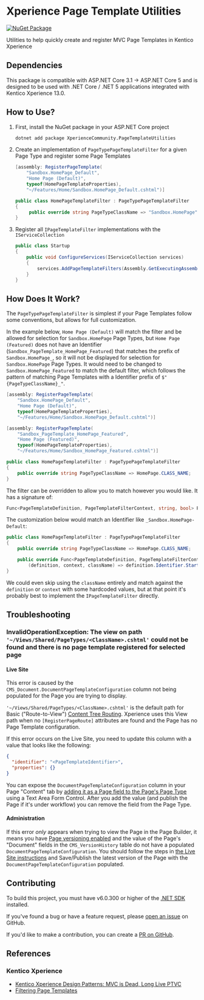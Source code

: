 # Xperience Page Template Utilities

[![NuGet Package](https://img.shields.io/nuget/v/XperienceCommunity.PageTemplateUtilities.svg)](https://www.nuget.org/packages/XperienceCommunity.PageTemplateUtilities)

Utilities to help quickly create and register MVC Page Templates in Kentico Xperience

## Dependencies

This package is compatible with ASP.NET Core 3.1 -> ASP.NET Core 5 and is designed to be used with .NET Core / .NET 5 applications integrated with Kentico Xperience 13.0.

## How to Use?

1. First, install the NuGet package in your ASP.NET Core project

   ```bash
   dotnet add package XperienceCommunity.PageTemplateUtilities
   ```

1. Create an implementation of `PageTypePageTemplateFilter` for a given Page Type and register some Page Templates

   ```csharp
   [assembly: RegisterPageTemplate(
       "Sandbox.HomePage_Default",
       "Home Page (Default)",
       typeof(HomePageTemplateProperties),
       "~/Features/Home/Sandbox.HomePage_Default.cshtml")]

   public class HomePageTemplateFilter : PageTypePageTemplateFilter
   {
        public override string PageTypeClassName => "Sandbox.HomePage";
   }
   ```

1. Register all `IPageTemplateFilter` implementations with the `IServiceCollection`

   ```csharp
   public class Startup
   {
       public void ConfigureServices(IServiceCollection services)
       {
           services.AddPageTemplateFilters(Assembly.GetExecutingAssembly());
       }
   }
   ```

## How Does It Work?

The `PageTypePageTemplateFilter` is simplest if your Page Templates follow some conventions, but allows for full customization.

In the example below, `Home Page (Default)` will match the filter and be allowed for selection for `Sandbox.HomePage`
Page Types, but `Home Page (Featured)` does not have an Identifier (`Sandbox_PageTemplate_HomePage_Featured`)
that matches the prefix of `Sandbox.HomePage_`, so it will not be displayed for selection for
`Sandbox.HomePage` Page Types. It would need to be changed to `Sandbox.HomePage_Featured` to match the default filter, which follows the pattern of matching Page Templates with a Identifier prefix of `$"{PageTypeClassName}_"`.

```csharp
[assembly: RegisterPageTemplate(
    "Sandbox.HomePage_Default",
    "Home Page (Default)",
    typeof(HomePageTemplateProperties),
    "~/Features/Home/Sandbox.HomePage_Default.cshtml")]

[assembly: RegisterPageTemplate(
    "Sandbox_PageTemplate_HomePage_Featured",
    "Home Page (Featured)",
    typeof(HomePageTemplateProperties),
    "~/Features/Home/Sandbox_HomePage_Featured.cshtml")]

public class HomePageTemplateFilter : PageTypePageTemplateFilter
{
    public override string PageTypeClassName => HomePage.CLASS_NAME;
}
```

The filter can be overridden to allow you to match however you would like. It has a signature of:

```csharp
Func<PageTemplateDefinition, PageTemplateFilterContext, string, bool> PageTemplateFilterBy
```

The customization below would match an Identifier like `_Sandbox.HomePage-Default`:

```csharp
public class HomePageTemplateFilter : PageTypePageTemplateFilter
{
    public override string PageTypeClassName => HomePage.CLASS_NAME;

    public override Func<PageTemplateDefinition, PageTemplateFilterContext, string, bool> PageTemplateFilterBy { get; } =
        (definition, context, className) => definition.Identifier.StartsWith($"_{className}-", StringComparison.OrdinalIgnoreCase);
}
```

We could even skip using the `className` entirely and match against the `definition` or `context` with some hardcoded values,
but at that point it's probably best to implement the `IPageTemplateFilter` directly.

## Troubleshooting

### InvalidOperationException: The view on path `'~/Views/Shared/PageTypes/<ClassName>.cshtml'` could not be found and there is no page template registered for selected page

#### Live Site

This error is caused by the `CMS_Document.DocumentPageTemplateConfiguration` column not being populated for the Page you are trying to display.

`'~/Views/Shared/PageTypes/<ClassName>.cshtml'` is the default path for Basic ("Route-to-View") [Content Tree Routing](https://docs.xperience.io/developing-websites/implementing-routing/content-tree-based-routing/setting-up-content-tree-based-routing#Settingupcontenttreebasedrouting-BasicSettingupbasicrouting). Xperience uses this View path when no `[RegisterPageRoute]` attributes are found and the Page has no Page Template configuration.

If this error occurs on the Live Site, you need to update this column with a value that looks like the following:

```json
{
  "identifier": "<PageTemplateIdentifier>",
  "properties": {}
}
```

You can expose the `DocumentPageTemplateConfiguration` column in your Page "Content" tab by [adding it as a Page field to the Page's Page Type](https://docs.xperience.io/developing-websites/defining-website-content-structure/managing-page-types/creating-page-types#Creatingpagetypes-Step4–Fields) using a Text Area Form Control. After you add the value (and publish the Page if it's under workflow) you can remove the field from the Page Type.

#### Administration

If this error _only_ appears when trying to view the Page in the Page Builder, it means you have [Page versioning enabled](https://docs.xperience.io/x/9Q_RBg) and the value of the Page's "Document" fields in the `CMS_VersionHistory` table do not have a populated `DocumentPageTemplateConfiguration`. You should follow the steps in [the Live Site instructions](#live-site) and Save/Publish the latest version of the Page with the `DocumentPageTemplateConfiguration` populated.

## Contributing

To build this project, you must have v6.0.300 or higher
of the [.NET SDK](https://dotnet.microsoft.com/en-us/download/dotnet/6.0) installed.

If you've found a bug or have a feature request, please [open an issue](https://github.com/wiredviews/xperience-page-template-utilities/issues/new) on GitHub.

If you'd like to make a contribution, you can create a [PR on GitHub](https://github.com/wiredviews/xperience-page-template-utilities/compare).

## References

### Kentico Xperience

- [Kentico Xperience Design Patterns: MVC is Dead, Long Live PTVC](https://dev.to/seangwright/kentico-xperience-design-patterns-mvc-is-dead-long-live-ptvc-4635#building-pages-with-page-templates)
- [Filtering Page Templates](https://docs.xperience.io/developing-websites/page-builder-development/developing-page-templates/filtering-page-templates)
